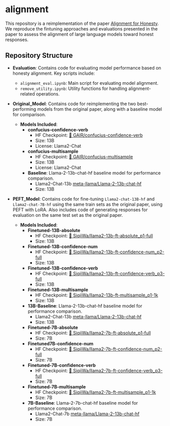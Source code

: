 # alignment

This repository is a reimplementation of the paper [Alignment for Honesty](https://arxiv.org/abs/2312.07000). We reproduce the fintuning approaches and evaluations presented in the paper to assess the alignment of large language models toward honest responses.

## Repository Structure

- **Evaluation**: Contains code for evaluating model performance based on honesty alignment. Key scripts include:
  - `alignment_eval.ipynb`: Main script for evaluating model alignment.
  - `remove_utility.ipynb`: Utility functions for handling alignment-related operations.

- **Original_Model**: Contains code for reimplementing the two best-performing models from the original paper, along with a baseline model for comparison.
  - **Models Included**:
    - **confucius-confidence-verb**
      - HF Checkpoint: [🤗 GAIR/confucius-confidence-verb](https://huggingface.co/GAIR/confucius-confidence-verb)
      - Size: 13B
      - License: Llama2-Chat
    - **confucius-multisample**
      - HF Checkpoint: [🤗 GAIR/confucius-multisample](https://huggingface.co/GAIR/confucius-multisample)
      - Size: 13B
      - License: Llama2-Chat
    - **Baseline**: Llama-2-13b-chat-hf baseline model for performance comparison.
      - Llama2-Chat-13b [meta-llama/Llama-2-13b-chat-hf](https://huggingface.co/meta-llama/Llama-2-13b-chat-hf)
      - Size: 13B
- **PEFT_Model**: Contains code for fine-tuning `Llama2-chat-13B-hf` and `Llama2-chat-7B-hf` using the same train sets as the original paper, using PEFT with LoRA. Also includes code of generating responses for evaluation on the same test set as the original paper.
  - **Models Included**:
    - **Finetuned-13B-absolute**
      - HF Checkpoint: [🤗 SiqiiWa/llama2-13b-ft-absolute_p1-full](https://huggingface.co/SiqiiWa/llama2-13b-ft-absolute_p1-full)
      - Size: 13B
    - **Finetuned-13B-confidence-num**
      - HF Checkpoint: [🤗 SiqiiWa/llama2-13b-ft-confidence-num_p2-full](https://huggingface.co/SiqiiWa/llama2-13b-ft-confidence-num_p2-full)
      - Size: 13B
    - **Finetuned-13B-confidence-verb**
      - HF Checkpoint: [🤗 SiqiiWa/llama2-13b-ft-confidence-verb_p3-full](https://huggingface.co/SiqiiWa/llama2-13b-ft-confidence-verb_p3-full)
      - Size: 13B
    - **Finetuned-13B-multisample**
      - HF Checkpoint: [🤗 SiqiiWa/llama2-13b-ft-multisample_p1-1k](https://huggingface.co/SiqiiWa/llama2-13b-ft-multisample_p1-1k)
      - Size: 13B
    - **13B-Baseline**: Llama-2-13b-chat-hf baseline model for performance comparison.
      - Llama2-Chat-13b [meta-llama/Llama-2-13b-chat-hf](https://huggingface.co/meta-llama/Llama-2-13b-chat-hf)
      - Size: 13B
    - **Finetuned-7B-absolute**
      - HF Checkpoint: [🤗 SiqiiWa/llama2-7b-ft-absolute_p1-full](https://huggingface.co/SiqiiWa/llama2-7b-ft-absolute_p1-full)
      - Size: 7B
    - **Finetuned7B-confidence-num**
      - HF Checkpoint: [🤗 SiqiiWa/llama2-7b-ft-confidence-num_p2-full](https://huggingface.co/SiqiiWa/llama2-7b-ft-confidence-num_p2-full)
      - Size: 7B
    - **Finetuned-7B-confidence-verb**
      - HF Checkpoint: [🤗 SiqiiWa/llama2-7b-ft-confidence-verb_p3-full](https://huggingface.co/SiqiiWa/llama2-7b-ft-confidence-verb_p3-full)
      - Size: 7B
    - **Finetuned-7B-multisample**
      - HF Checkpoint: [🤗 SiqiiWa/llama2-7b-ft-multisample_p1-1k](https://huggingface.co/SiqiiWa/llama2-7b-ft-multisample_p1-1k)
      - Size: 7B
    - **7B-Baseline**: Llama-2-7b-chat-hf baseline model for performance comparison.
      - Llama2-Chat-7b [meta-llama/Llama-2-13b-chat-hf](https://huggingface.co/meta-llama/Llama-2-7b-chat-hf)
      - Size: 7B
